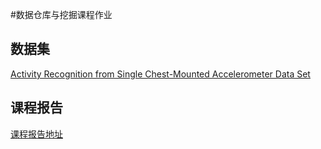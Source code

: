 #数据仓库与挖掘课程作业

## 数据集
[Activity Recognition from Single Chest-Mounted Accelerometer Data
Set](https://archive.ics.uci.edu/ml/datasets/Activity+Recognition+from+Single+Chest-Mounted+Accelerometer)

## 课程报告
[课程报告地址](http://yqf3139.github.io/2017/01/24/use-multiple-sensor-data-to-classify-human-activities/)
